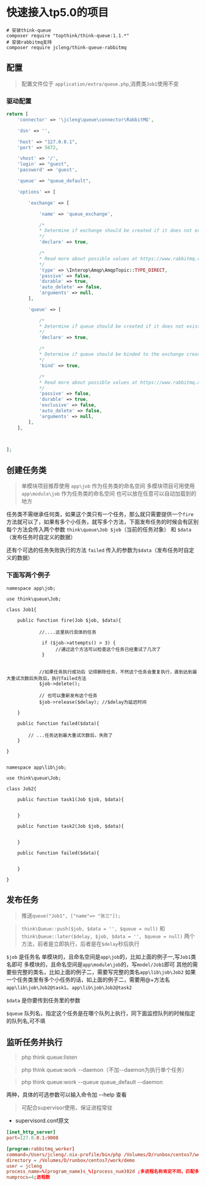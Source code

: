 # 快速接入tp5.0的项目

```
# 安装think-queue
composer require "topthink/think-queue:1.1.*"
# 安装rabbitmq支持
composer require jcleng/think-queue-rabbitmq
```

## 配置

> 配置文件位于 `application/extra/queue.php`,消费类`Job1`使用不变



### 驱动配置

```php
return [
    'connector' => '\jcleng\queue\connector\RabbitMQ',

    'dsn' => '',

    'host' => "127.0.0.1",
    'port' => 5672,

    'vhost' => '/',
    'login' => "guest",
    'password' => 'guest',

    'queue' => "queue_default",

    'options' => [

        'exchange' => [

            'name' => 'queue_exchange',

            /*
            * Determine if exchange should be created if it does not exist.
            */
            'declare' => true,

            /*
            * Read more about possible values at https://www.rabbitmq.com/tutorials/amqp-concepts.html
            */
            'type' => \Interop\Amqp\AmqpTopic::TYPE_DIRECT,
            'passive' => false,
            'durable' => true,
            'auto_delete' => false,
            'arguments' => null,
        ],

        'queue' => [

            /*
            * Determine if queue should be created if it does not exist.
            */
            'declare' => true,

            /*
            * Determine if queue should be binded to the exchange created.
            */
            'bind' => true,

            /*
            * Read more about possible values at https://www.rabbitmq.com/tutorials/amqp-concepts.html
            */
            'passive' => false,
            'durable' => true,
            'exclusive' => false,
            'auto_delete' => false,
            'arguments' => null,
        ],
    ],



];

```

## 创建任务类
> 单模块项目推荐使用 `app\job` 作为任务类的命名空间
> 多模块项目可用使用 `app\module\job` 作为任务类的命名空间
> 也可以放在任意可以自动加载到的地方

任务类不需继承任何类，如果这个类只有一个任务，那么就只需要提供一个`fire`方法就可以了，如果有多个小任务，就写多个方法，下面发布任务的时候会有区别
每个方法会传入两个参数 `think\queue\Job $job`（当前的任务对象） 和 `$data`（发布任务时自定义的数据）

还有个可选的任务失败执行的方法 `failed` 传入的参数为`$data`（发布任务时自定义的数据）

### 下面写两个例子

```
namespace app\job;

use think\queue\Job;

class Job1{

    public function fire(Job $job, $data){

            //....这里执行具体的任务

             if ($job->attempts() > 3) {
                  //通过这个方法可以检查这个任务已经重试了几次了
             }


            //如果任务执行成功后 记得删除任务，不然这个任务会重复执行，直到达到最大重试次数后失败后，执行failed方法
            $job->delete();

            // 也可以重新发布这个任务
            $job->release($delay); //$delay为延迟时间

    }

    public function failed($data){

        // ...任务达到最大重试次数后，失败了
    }

}

```

```

namespace app\lib\job;

use think\queue\Job;

class Job2{

    public function task1(Job $job, $data){


    }

    public function task2(Job $job, $data){


    }

    public function failed($data){


    }

}

```


## 发布任务

> 推送`queue("Job1", ["name"=> "张三"]);`

> `think\Queue::push($job, $data = '', $queue = null)` 和 `think\Queue::later($delay, $job, $data = '', $queue = null)` 两个方法，前者是立即执行，后者是在`$delay`秒后执行

`$job` 是任务名
单模块的，且命名空间是`app\job`的，比如上面的例子一,写`Job1`类名即可
多模块的，且命名空间是`app\module\job`的，写`model/Job1`即可
其他的需要些完整的类名，比如上面的例子二，需要写完整的类名`app\lib\job\Job2`
如果一个任务类里有多个小任务的话，如上面的例子二，需要用@+方法名`app\lib\job\Job2@task1`、`app\lib\job\Job2@task2`

`$data` 是你要传到任务里的参数

`$queue` 队列名，指定这个任务是在哪个队列上执行，同下面监控队列的时候指定的队列名,可不填

## 监听任务并执行

> php think queue:listen

> php think queue:work --daemon（不加--daemon为执行单个任务）

> php think queue:work --queue queue_default --daemon

两种，具体的可选参数可以输入命令加 --help 查看

>可配合supervisor使用，保证进程常驻

- supervisord.conf原文

```conf
[inet_http_server]
port=127.0.0.1:9008

[program:rabbitmq_worker]
command=/Users/jcleng/.nix-profile/bin/php /Volumes/D/runbox/centos7/work/demo/think queue:listen --queue queue_default
directory = /Volumes/D/runbox/centos7/work/demo
user = jcleng
process_name=%(program_name)s_%(process_num)02d ;多进程名称肯定不同，匹配多个
numprocs=4;进程数

```
